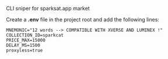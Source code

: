CLI sniper for sparksat.app market

Create a **.env** file in the project root and add the following lines:

```env
MNEMONIC="12 words --> COMPATIBLE WITH XVERSE AND LUMINEX !"
COLLECTION_ID=sparkcat
PRICE_MAX=15000
DELAY_MS=1500
proxyless=true
